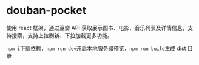 # douban-pocket
使用 react 框架，通过豆瓣 API 获取展示图书、电影、音乐列表及详情信息，支持搜索，支持上拉刷新、下拉加载更多功能。

`npm i`下载依赖，`npm run dev`开启本地服务器预览，`npm run build`生成 dist 目录

